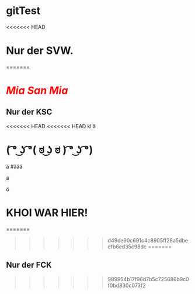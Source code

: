 # gitTest

<<<<<<< HEAD
# Nur der SVW.
=======
# <span style="color:red"> *Mia San Mia* </span> 
## Nur der KSC

<<<<<<< HEAD
<<<<<<< HEAD
kl
ä
# ( ͡° ͜ʖ ͡°( ಠ ͜ʖ ಠ ) ͡° ͜ʖ ͡°) 

ä
#äää

ä

 
ö
# KHOI WAR HIER!
=======

>>>>>>> d49de90c691c4c8905ff28a5dbeefb6ed35c98dc
=======
## Nur der FCK
>>>>>>> 989954b17f96d7b5c725686b9c0f0bd830c073f2
